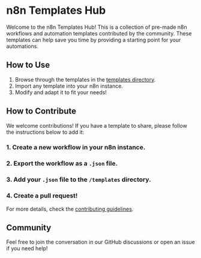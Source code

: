 # n8n Templates Hub

Welcome to the n8n Templates Hub! This is a collection of pre-made n8n workflows and automation templates contributed by the community. These templates can help save you time by providing a starting point for your automations.

## How to Use

1. Browse through the templates in the [templates directory](./templates).
2. Import any template into your n8n instance.
3. Modify and adapt it to fit your needs!

## How to Contribute

We welcome contributions! If you have a template to share, please follow the instructions below to add it:

### 1. Create a new workflow in your n8n instance.
### 2. Export the workflow as a `.json` file.
### 3. Add your `.json` file to the `/templates` directory.
### 4. Create a pull request!

For more details, check the [contributing guidelines](./contributing/guidelines.md).


## Community

Feel free to join the conversation in our GitHub discussions or open an issue if you need help!

